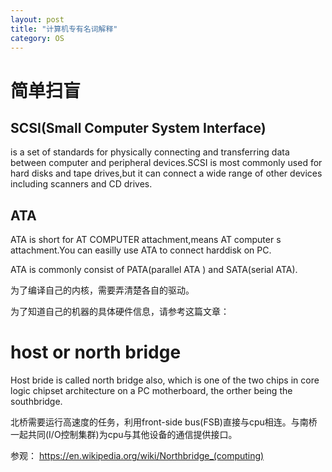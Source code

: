 ```yaml
---
layout: post
title: "计算机专有名词解释"
category: OS
---
```


# 简单扫盲

## SCSI(Small Computer System Interface)
is a set of standards for physically connecting and transferring data between computer and peripheral devices.SCSI is most commonly used for hard disks and tape drives,but it can connect a wide range of other devices including scanners and CD drives.

## ATA
ATA is short for AT COMPUTER attachment,means AT computer s attachment.You can easilly use ATA to connect harddisk on PC.

ATA is commonly consist of PATA(parallel ATA ) and SATA(serial ATA).

为了编译自己的内核，需要弄清楚各自的驱动。

为了知道自己的机器的具体硬件信息，请参考这篇文章：



# host or north bridge

Host bride is called north bridge also, which is one of the two chips in core logic chipset architecture on a PC motherboard, the orther being the southbridge.

北桥需要运行高速度的任务，利用front-side bus(FSB)直接与cpu相连。与南桥一起共同(I/O控制集群)为cpu与其他设备的通信提供接口。

参观： https://en.wikipedia.org/wiki/Northbridge_(computing)
